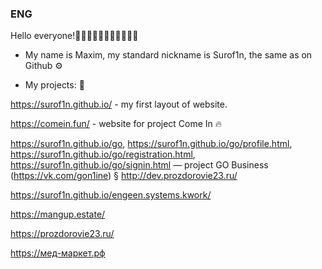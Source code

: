 ### ENG
Hello everyone!👋👋🏻👋🏿👋🏼👋🏽👋🏾

- My name is Maxim, my standard nickname is Surof1n, the same as on Github ⚙

- My projects: 📖

https://surof1n.github.io/ - my first layout of website.

https://comein.fun/ - website for project Come In 🔥

https://surof1n.github.io/go, https://surof1n.github.io/go/profile.html, https://surof1n.github.io/go/registration.html, https://surof1n.github.io/go/signin.html — project GO Business (https://vk.com/gon1ine)
§
http://dev.prozdorovie23.ru/

https://surof1n.github.io/engeen.systems.kwork/

https://mangup.estate/

https://prozdorovie23.ru/

https://мед-маркет.рф
